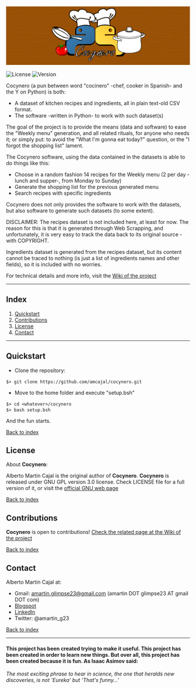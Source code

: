 <!--- PROJECT LOGO --->
![project_logo](https://github.com/amcajal/cocynero/blob/master/project/doc/media/cocynero_readme_logo.png)

<!--- BADGES AND SHIELDS --->
![License](https://img.shields.io/badge/License-GPL%20v3.0-blue.svg)
![Version](https://img.shields.io/badge/Version-1.0.0-blue.svg)

<!--- PROJECT SUMMARY/OVERVIEW --->
Cocynero (a pun between word "cocinero" -chef, cooker in Spanish- and the Y on Python)
is both:
- A dataset of kitchen recipes and ingredients, all in plain text-old CSV format.
- The software -written in Python- to work with such dataset(s)

The goal of the project is to provide the means (data and software) to ease
the "Weekly menu" generation, and all related rituals, for anyone who needs it; or simply put: to avoid
the "What I'm gonna eat today?" question, or the "I forgot the shopping list" lament.

The Cocynero software, using the data contained in the datasets is able to do things like this:
- Choose in a random fashion 14 recipes for the Weekly menu (2 per day -lunch and supper-, from Monday to Sunday)
- Generate the shopping list for the previous generated menu
- Search recipes with specific ingredients

Cocynero does not only provides the software to work with the datasets, but also
software to generate such datasets (to some extent).

DISCLAIMER:
The recipes dataset is not included here, at least for now. The reason for this
is that it is generated through Web Scrapping, and unfortunately, it is very
easy to track the data back to its original source -with COPYRIGHT.

Ingredients dataset is generated from the recipes dataset, but its content
cannot be traced to nothing (is just a list of ingredients names and other
fields), so it is included with no worries.

For technical details and more info, visit the [Wiki of the project](https://github.com/amcajal/cocynero/wiki)

---

## Index
1. [Quickstart](#quickstart)
2. [Contributions](#contributions)
3. [License](#license)
4. [Contact](#contact)

---

## Quickstart

- Clone the repository: 
```
$> git clone https://github.com/amcajal/cocynero.git
```

- Move to the home folder and execute "setup.bsh"
```
$> cd <whatever>/cocynero
$> bash setup.bsh
```

And the fun starts.

[Back to index](#index)


## License

About **Cocynero**:

Alberto Martin Cajal is the original author of **Cocynero**. 
**Cocynero** is released under GNU GPL version 3.0 license. Check LICENSE file for a full version of it, or visit the [official GNU web page](https://www.gnu.org/licenses/gpl-3.0.en.html)

[Back to index](#index)


## Contributions
**Cocynero** is open to contributions! [Check the related page at the Wiki of the project](https://github.com/amcajal/cocynero/wiki/Page-9:-Contributions)

[Back to index](#index)


## Contact
Alberto Martin Cajal at:
 
- Gmail: amartin.glimpse23@gmail.com (amartin DOT glimpse23 AT gmail DOT com)
- [Blogspot](http://glimpse-23.blogspot.com.es/)
- [LinkedIn](https://es.linkedin.com/in/alberto-martin-cajal-b0a63379)
- Twitter: @amartin_g23

[Back to index](#index)

---

#### This project has been created trying to make it useful. This project has been created in order to learn new things. But over all, this project has been created because it is fun. As Isaac Asimov said:

*The most exciting phrase to hear in science, the one that heralds new discoveries, is not 'Eureka' but 'That's funny...'*
